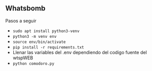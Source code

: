 ## Whatsbomb

Pasos a seguir
- <code>sudo apt install python3-venv</code>
- <code>python3 -m venv env</code>
- <code>source env/bin/activate</code>
- <code>pip install -r requirements.txt</code>
- Llenar las variables del .env dependiendo del codigo fuente del wtspWEB
- <code>python comodoro.py</code>

